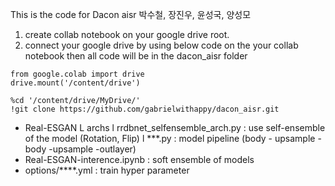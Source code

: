 This is the code for Dacon aisr
박수철, 장진우, 윤성국, 양성모

1. create collab notebook on your google drive root.
2. connect your google drive by using below code on the your collab notebook
   then all code will be in the dacon_aisr folder
```
from google.colab import drive
drive.mount('/content/drive')

%cd '/content/drive/MyDrive/'
!git clone https://github.com/gabrielwithappy/dacon_aisr.git

```

- Real-ESGAN
  L archs
      l rrdbnet_selfensemble_arch.py : use self-ensemble of the model (Rotation, Flip)
      l ***.py : model pipeline (body - upsample - body -upsample -outlayer)
- Real-ESGAN-interence.ipynb : soft ensemble of models
- options/****.yml : train hyper parameter

